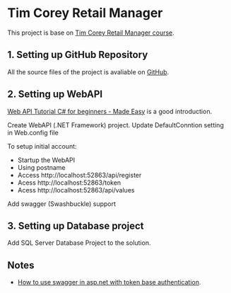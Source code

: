 # Tim Corey Retail Manager

This project is base on [Tim Corey Retail Manager course].

## 1. Setting up GitHub Repository

All the source files of the project is avaliable on [GitHub].

## 2. Setting up WebAPI

[Web API Tutorial C# for beginners - Made Easy] is a good introduction.

Create WebAPI (.NET Framework) project.
Update DefaultConntion setting in Web.config file

To setup initial account:
- Startup the WebAPI
- Using postname
- Access http://localhost:52863/api/register
- Acess http://localhost:52863/token
- Acess http://localhost:52863/api/values

Add swagger (Swashbuckle) support

## 3. Setting up Database project

Add SQL Server Database Project to the solution.


## Notes

- [How to use swagger in asp.net with token base authentication](https://stackoverflow.com/questions/51117655/how-to-use-swagger-in-asp-net-webapi-2-0-with-token-based-authentication).

[Tim Corey Retail Manager course]: https://www.youtube.com/watch?v=Xtt6mS0p2_c&list=PLLWMQd6PeGY0bEMxObA6dtYXuJOGfxSPx&index=1
[GitHub]: https://github.com/minhl/TimCoRetailManager

[Web API Tutorial C# for beginners - Made Easy]: https://www.youtube.com/watch?v=_SfK-2MEbcE